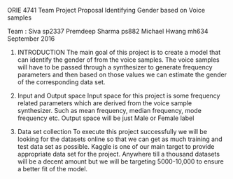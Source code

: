 ORIE 4741 Team Project Proposal
Identifying Gender based on Voice samples

Team : Siva sp2337 Premdeep Sharma ps882 Michael Hwang mh634
September 2016


1.	INTRODUCTION
The main goal of this project is to create a model that can identify the gender of from the voice samples. The voice samples will have to be passed through a synthesizer to generate frequency parameters and then based on those values we can estimate the gender of the corresponding data set.

2.	Input and Output space
Input space for this project is some frequency related parameters which are derived from the voice sample synthesizer. Such as mean frequency, median frequency, mode frequency etc. 
Output space will be just Male or Female label

3.	Data set collection
To execute this project successfully we will be looking for the datasets online so that we can get as much training and test data set as possible. Kaggle is one of our main target to provide appropriate data set for the project. Anywhere till a thousand datasets will be a decent amount but we will be targeting 5000-10,000 to ensure a better fit of the model.
